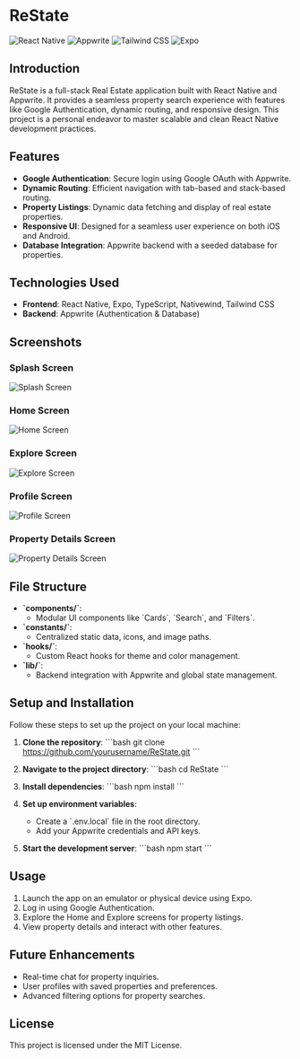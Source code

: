 # ReState

![React Native](https://img.shields.io/badge/React_Native-20232A?style=for-the-badge&logo=react&logoColor=61DAFB)
![Appwrite](https://img.shields.io/badge/Appwrite-F02E65?style=for-the-badge&logo=appwrite&logoColor=white)
![Tailwind CSS](https://img.shields.io/badge/Tailwind_CSS-38B2AC?style=for-the-badge&logo=tailwind-css&logoColor=white)
![Expo](https://img.shields.io/badge/Expo-000020?style=for-the-badge&logo=expo&logoColor=white)

## Introduction
ReState is a full-stack Real Estate application built with React Native and Appwrite. It provides a seamless property search experience with features like Google Authentication, dynamic routing, and responsive design. This project is a personal endeavor to master scalable and clean React Native development practices.

## Features
- **Google Authentication**: Secure login using Google OAuth with Appwrite.
- **Dynamic Routing**: Efficient navigation with tab-based and stack-based routing.
- **Property Listings**: Dynamic data fetching and display of real estate properties.
- **Responsive UI**: Designed for a seamless user experience on both iOS and Android.
- **Database Integration**: Appwrite backend with a seeded database for properties.

## Technologies Used
- **Frontend**: React Native, Expo, TypeScript, Nativewind, Tailwind CSS
- **Backend**: Appwrite (Authentication & Database)

## Screenshots

### Splash Screen
![Splash Screen]("C:\Users\vansh\Downloads\Splash-Screen.jpg")

### Home Screen
![Home Screen]("C:\Users\vansh\Downloads\Home.jpg")

### Explore Screen
![Explore Screen]("C:\Users\vansh\Downloads\Explore.jpg")

### Profile Screen
![Profile Screen]("C:\Users\vansh\Downloads\Profile.jpg")

### Property Details Screen
![Property Details Screen]("C:\Users\vansh\Downloads\Property-Detail.jpg")

## File Structure
- **\`components/\`**:
  - Modular UI components like \`Cards\`, \`Search\`, and \`Filters\`.
- **\`constants/\`**:
  - Centralized static data, icons, and image paths.
- **\`hooks/\`**:
  - Custom React hooks for theme and color management.
- **\`lib/\`**:
  - Backend integration with Appwrite and global state management.

## Setup and Installation
Follow these steps to set up the project on your local machine:

1. **Clone the repository**:
   \`\`\`bash
   git clone https://github.com/yourusername/ReState.git
   \`\`\`
2. **Navigate to the project directory**:
   \`\`\`bash
   cd ReState
   \`\`\`
3. **Install dependencies**:
   \`\`\`bash
   npm install
   \`\`\`
4. **Set up environment variables**:
   - Create a \`.env.local\` file in the root directory.
   - Add your Appwrite credentials and API keys.

5. **Start the development server**:
   \`\`\`bash
   npm start
   \`\`\`

## Usage
1. Launch the app on an emulator or physical device using Expo.
2. Log in using Google Authentication.
3. Explore the Home and Explore screens for property listings.
4. View property details and interact with other features.

## Future Enhancements
- Real-time chat for property inquiries.
- User profiles with saved properties and preferences.
- Advanced filtering options for property searches.

## License
This project is licensed under the MIT License.
